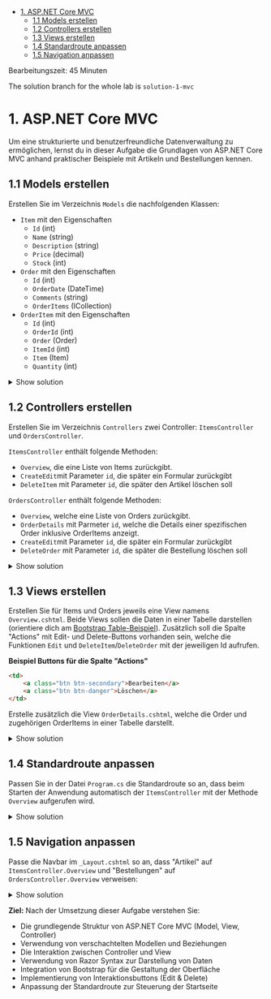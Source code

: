 - [1. ASP.NET Core MVC](#1-aspnet-core-mvc)
  - [1.1 Models erstellen](#11-models-erstellen)
  - [1.2 Controllers erstellen](#12-controllers-erstellen)
  - [1.3 Views erstellen](#13-views-erstellen)
  - [1.4 Standardroute anpassen](#14-standardroute-anpassen)
  - [1.5 Navigation anpassen](#15-navigation-anpassen)

Bearbeitungszeit: 45 Minuten

The solution branch for the whole lab is `solution-1-mvc`

# 1. ASP.NET Core MVC

Um eine strukturierte und benutzerfreundliche Datenverwaltung zu ermöglichen, lernst du in dieser Aufgabe die Grundlagen von ASP.NET Core MVC anhand praktischer Beispiele mit Artikeln und Bestellungen kennen.

## 1.1 Models erstellen

Erstellen Sie im Verzeichnis `Models` die nachfolgenden Klassen:

- `Item` mit den Eigenschaften
  - `Id` (int)
  - `Name` (string)
  - `Description` (string)
  - `Price` (decimal)
  - `Stock` (int)
- `Order` mit den Eigenschaften
  - `Id` (int)
  - `OrderDate` (DateTime)
  - `Comments` (string)
  - `OrderItems` (ICollection)
- `OrderItem` mit den Eigenschaften
  - `Id` (int)
  - `OrderId` (int)
  - `Order` (Order)
  - `ItemId` (int)
  - `Item` (Item)
  - `Quantity` (int)

<details>
<summary>Show solution</summary>
<p>

**/InventoryManagement.Mvc/Models/Item.cs**

```cs
namespace InventoryManagement.Mvc.Models
{
    public class Item
    {
        public int Id { get; set; }
        public string Name { get; set; }
        public string? Description { get; set; }
        public decimal Price { get; set; }
        public int Stock { get; set; }
    }
}
```

**/InventoryManagement.Mvc/Models/Order.cs**

```cs
namespace InventoryManagementWorkshop.Mvc.Models
{
    public class Order
    {
        public int Id { get; set; }
        public DateTime OrderDate { get; set; }
        public string? Comments { get; set; }
        public ICollection<OrderItem> OrderItems { get; set; }

        public Order()
        {
            OrderItems = new List<OrderItem>();
        }
    }
}
```

**/InventoryManagement.Mvc/Models/OrderItem.cs**

```cs
namespace InventoryManagementWorkshop.Mvc.Models
{
    public class OrderItem
    {
        public int Id { get; set; }
        public int OrderId { get; set; }
        public Order Order { get; set; }
        public int ItemId { get; set; }
        public Item Item { get; set; }
        public int Quantity { get; set; }
    }
}
```

</p>
</details>

## 1.2 Controllers erstellen

Erstellen Sie im Verzeichnis `Controllers` zwei Controller: `ItemsController` und `OrdersController`.

`ItemsController` enthält folgende Methoden:

- `Overview`, die eine Liste von Items zurückgibt.
- `CreateEdit`mit Parameter `id`, die später ein Formular zurückgibt
- `DeleteItem` mit Parameter `id`, die später den Artikel löschen soll

`OrdersController` enthält folgende Methoden:

- `Overview`, welche eine Liste von Orders zurückgibt.
- `OrderDetails` mit Parmeter `id`, welche die Details einer spezifischen Order inklusive OrderItems anzeigt.
- `CreateEdit`mit Parameter `id`, die später ein Formular zurückgibt
- `DeleteOrder` mit Parameter `id`, die später die Bestellung löschen soll

<details>
<summary>Show solution</summary>
<p>

**/InventoryManagement.Mvc/Controllers/ItemsController.cs**

```cs
using InventoryManagement.Mvc.Models;
using Microsoft.AspNetCore.Mvc;

namespace InventoryManagement.Mvc.Controllers
{
    public class ItemsController : Controller
    {
        public IActionResult Overview()
        {
            var items = new List<Item>
            {
                new Item { Id = 1, Name = "Laptop", Description = "Leistungsstarker Laptop", Price = 999.99m, Stock = 10 },
                new Item { Id = 2, Name = "Smartphone", Description = "Neuestes Modell", Price = 799.50m, Stock = 25 },
                new Item { Id = 3, Name = "Tablet", Description = "Handliches Tablet", Price = 399.00m, Stock = 15 }
            };

            return View(items);
        }

        public IActionResult CreateEdit(int id)
        {
            Item item = new Item { Id = id, Name = "Artikel " + id, Price = 1.50m, Stock = 10 };
            return View(item);
        }

        public IActionResult DeleteItem(int id)
        {
            return RedirectToAction(nameof(Overview));
        }
    }
}
```

**/InventoryManagement.Mvc/Controllers/OrdersController.cs**

```cs
using InventoryManagementWorkshop.Mvc.Models;
using Microsoft.AspNetCore.Mvc;

namespace InventoryManagementWorkshop.Mvc.Controllers
{
    public class OrdersController : Controller
    {
        public IActionResult Overview()
        {

            var orders = new List<Order>
            {
                new Order { Id = 1, OrderDate = DateTime.Now }
            };

            return View(orders);

        }

        public IActionResult OrderDetails(int id)
        {
            var order = new Order { Id = id, OrderDate = DateTime.Now, Comments = "Dies ist ein Kommentar zu dieser Bestellung." };
            order.OrderItems.Add(new OrderItem { Id = 1, ItemId = 1, Quantity = 2 });
            order.OrderItems.Add(new OrderItem { Id = 2, ItemId = 2, Quantity = 1 });
            order.OrderItems.Add(new OrderItem { Id = 3, ItemId = 3, Quantity = 5 });
            return View(order);
        }

        public IActionResult CreateEdit(int id)
        {
            var order = new Order { Id = id, OrderDate = DateTime.Now, Comments = "Dies ist ein Kommentar zu dieser Bestellung." };
            return View(order);
        }

        public IActionResult DeleteOrder(int id)
        {
            return RedirectToAction(nameof(Overview));
        }
    }
}
```

</p>
</details>

## 1.3 Views erstellen

Erstellen Sie für Items und Orders jeweils eine View namens `Overview.cshtml`. Beide Views sollen die Daten in einer Tabelle darstellen (orientiere dich am [Bootstrap Table-Beispiel](https://getbootstrap.com/docs/5.3/content/tables/)). Zusätzlich soll die Spalte "Actions" mit Edit- und Delete-Buttons vorhanden sein, welche die Funktionen `Edit` und `DeleteItem`/`DeleteOrder` mit der jeweiligen Id aufrufen.

**Beispiel Buttons für die Spalte "Actions"**

```html
<td>
    <a class="btn btn-secondary">Bearbeiten</a>
    <a class="btn btn-danger">Löschen</a>
</td>
```

Erstelle zusätzlich die View `OrderDetails.cshtml`, welche die Order und zugehörigen OrderItems in einer Tabelle darstellt.

<details>
<summary>Show solution</summary>
<p>

**/InventoryManagement.Mvc/Views/Items/Overview.cshtml**

```html
@*
    For more information on enabling MVC for empty projects, visit https://go.microsoft.com/fwlink/?LinkID=397860
*@
@{
}

@model IEnumerable<Item>

@{
	ViewData["Title"] = "Artikel";
}

<h1>Artikel</h1>

<p>
	<a class="btn btn-primary" asp-controller="Items" asp-action="CreateEdit">Neuer Artikel</a>
</p>

<hr />

<table class="table table-striped">
	<thead>
	<tr>
		<th>Id</th>
		<th>Name</th>
		<th>Description</th>
		<th>Price (€)</th>
		<th>Stock</th>
		<th>Actions</th>
	</tr>
	</thead>
	<tbody>
	@foreach(var item in Model)
	{
		<tr>
			<td>@item.Id</td>
			<td>@item.Name</td>
			<td>@item.Description</td>
			<td>@item.Price</td>
			<td>@item.Stock</td>
			<td>
				<a class="btn btn-secondary" asp-controller="Items" asp-action="CreateEdit" asp-route-id="@item.Id">Bearbeiten</a>
				<a class="btn btn-danger" asp-controller="Items" asp-action="DeleteItem" asp-route-id="@item.Id">Löschen</a>
			</td>
		</tr>
	}
	</tbody>
</table>
```

**/InventoryManagement.Mvc/Views/Orders/Overview.cshtml**

```html
@model IEnumerable<Order>

@{
    ViewData["Title"] = "Bestellungen";
}

<h1>Bestellungen</h1>

<p>
	<a class="btn btn-primary">Neue Bestellung</a>
</p>

<hr />

<table class="table table-striped">
    <thead>
        <tr>
            <th>
                Id
            </th>
            <th>
                OrderDate
            </th>
            <th>
                Comments
            </th>
            <th></th>
        </tr>
    </thead>
    <tbody>
	@foreach (var item in Model) {
        <tr>
            <td>
                @item.Id
            </td>
            <td>
                @item.OrderDate
            </td>
            <td>
                @item.Comments
            </td>
	        <td>
		        <a class="btn btn-primary" asp-controller="Orders" asp-action="OrderDetails" asp-route-id="@item.Id">Details</a>
		        <a class="btn btn-secondary" asp-controller="Orders" asp-action="CreateEdit" asp-route-id="@item.Id">Bearbeiten</a>
		        <a class="btn btn-danger" asp-controller="Orders" asp-action="DeleteOrder" asp-route-id="@item.Id">Löschen</a>
	        </td>
        </tr>
    }
    </tbody>
</table>
```

**/InventoryManagement.Mvc/Views/Orders/OrderDetails.cshtml**

```html
@model Order

@{
	ViewData["Title"] = "Bestellung " + Model.Id;
}

<h1>Bestellung @Model.Id</h1>

<p>
	<a class="btn btn-primary" asp-controller="Orders" asp-action="CreateEdit" asp-route-id="@Model.Id">Bearbeiten</a>
	<a class="btn btn-danger" asp-controller="Orders" asp-action="DeleteOrder" asp-route-id="@Model.Id">Löschen</a>
</p>

<hr />

<p>
	<strong>Id:</strong> @Model.Id
	<strong>OrderDate</strong> @Model.OrderDate
	<br />
	<strong>Comments:</strong> @Model.Comments
</p>

<table class="table table-striped">
	<thead>
		<tr>
			<th>
				Name
			</th>
			<th>
				Quantity
			</th>
			<th>
				Price
			</th>
		</tr>
	</thead>
	<tbody>
	@foreach (var orderItem in Model.OrderItems)
	{
		<tr>
			<td>
					@orderItem.Item.Id
			</td>
			<td>
					@orderItem.Quantity
			</td>
			<td>
					@orderItem.Item.Price
			</td>
		</tr>
	}
	</tbody>
</table>
```

</p>
</details>

## 1.4 Standardroute anpassen

Passen Sie in der Datei `Program.cs` die Standardroute so an, dass beim Starten der Anwendung automatisch der `ItemsController` mit der Methode `Overview` aufgerufen wird.

<details>
<summary>Show solution</summary>
<p>

**/InventoryManagement.Mvc/Program.cs**

```cs
app.MapControllerRoute(
    name: "default",
    pattern: "{controller=Items}/{action=Overview}/{id?}");
```

</p>
</details>

## 1.5 Navigation anpassen

Passe die Navbar im `_Layout.cshtml` so an, dass "Artikel" auf `ItemsController.Overview` und "Bestellungen" auf `OrdersController.Overview` verweisen:

<details>
<summary>Show solution</summary>
<p>

**/InventoryManagement.Mvc/Views/Shared/_Layout.cshtml**

```html
<div class="navbar-collapse collapse d-sm-inline-flex justify-content-between">
    <ul class="navbar-nav flex-grow-1">
        <li class="nav-item">
            <a class="nav-link text-dark" asp-area="" asp-controller="Items" asp-action="Overview">Artikel</a>
        </li>
        <li class="nav-item">
            <a class="nav-link text-dark" asp-area="" asp-controller="Orders" asp-action="Overview">Bestellungen</a>
        </li>
    </ul>
</div>
```

</p>
</details>

**Ziel:** Nach der Umsetzung dieser Aufgabe verstehen Sie:

- Die grundlegende Struktur von ASP.NET Core MVC (Model, View, Controller)
- Verwendung von verschachtelten Modellen und Beziehungen
- Die Interaktion zwischen Controller und View
- Verwendung von Razor Syntax zur Darstellung von Daten
- Integration von Bootstrap für die Gestaltung der Oberfläche
- Implementierung von Interaktionsbuttons (Edit & Delete)
- Anpassung der Standardroute zur Steuerung der Startseite
